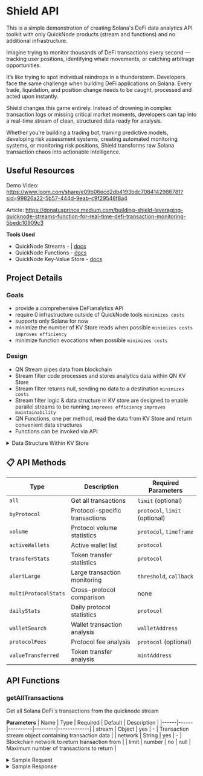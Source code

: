 # Shield API

This is a simple demonstration of creating Solana's DeFi data analytics API toolkit with only QuickNode products (stream and functions) and no additional infrastructure.

Imagine trying to monitor thousands of DeFi transactions every second — tracking user positions, identifying whale movements, or catching arbitrage opportunities.

It’s like trying to spot individual raindrops in a thunderstorm. Developers face the same challenge when building DeFi applications on Solana. Every trade, liquidation, and position change needs to be caught, processed and acted upon instantly.

Shield changes this game entirely. Instead of drowning in complex transaction logs or missing critical market moments, developers can tap into a real-time stream of clean, structured data ready for analysis.

Whether you’re building a trading bot, training predictive models, developing risk assessment systems, creating automated monitoring systems, or monitoring risk positions, Shield transforms raw Solana transaction chaos into actionable intelligence.

## Useful Resources
Demo Video: https://www.loom.com/share/e09b06ecd2db4193bdc7084142986781?sid=99826a22-5b57-444d-9eab-c9f29548f8a4

Article: https://donatusprince.medium.com/building-shield-leveraging-quicknode-streams-function-for-real-time-defi-transaction-monitoring-5bedc10909c3

**Tools Used**

- QuickNode Streams - | [docs](https://www.quicknode.com/docs/streams/getting-started?utm_source=qn-github&utm_campaign=metrics-api)
- QuickNode Functions -  [docs](https://www.quicknode.com/docs/functions/getting-started?utm_source=qn-github&utm_campaign=metrics-api)
- QuickNode Key-Value Store - [docs](https://www.quicknode.com/docs/key-value-store/getting-started?utm_source=qn-github&utm_campaign=metrics-api)

## Project Details

### Goals

- provide a comprehensive DeFianalytics API
- require 0 infrastructure outside of QuickNode tools `minimizes costs`
- supports only Solana for now
- minimize the number of KV Store reads when possible `minimizes costs` `improves efficiency`
- minimize function evocations when possible `minimizes costs`

### Design

- QN Stream pipes data from blockchain
- Stream filter code processes and stores analytics data within QN KV Store
- Stream filter returns null, sending no data to a destination `minimizes costs`
- Stream filter logic & data structure in KV store are designed to enable parallel streams to be running `improves efficiency` `improves maintainability`
- QN Functions, one per method, read the data from KV Store and return convenient data structures
- Functions can be invoked via API

<details>
  <summary>Data Structure Within KV Store</summary>
</details>

## 📋 API Methods

| Type | Description | Required Parameters |
|------|-------------|-------------------|
| `all` | Get all transactions | `limit` (optional) |
| `byProtocol` | Protocol-specific transactions | `protocol`, `limit` (optional) |
| `volume` | Protocol volume statistics | `protocol`, `timeframe` |
| `activeWallets` | Active wallet list | `protocol` |
| `transferStats` | Token transfer statistics | `protocol` |
| `alertLarge` | Large transaction monitoring | `threshold`, `callback` |
| `multiProtocolStats` | Cross-protocol comparison | none |
| `dailyStats` | Daily protocol statistics | `protocol` |
| `walletSearch` | Wallet transaction analysis | `walletAddress` |
| `protocolFees` | Protocol fee analysis | `protocol` (optional) |
| `valueTransferred` | Token transfer analysis | `mintAddress` |

## API Functions

### getAllTransactions

Get all Solana DeFi's transactions from the quicknode stream

**Parameters**
| Name | Type | Required | Default | Description |
|------|------|----------|---------|-------------|
| stream | Object | yes | - | Transaction stream object containing transaction data |
| network | String | yes | - |  Blockchain network to return transaction from |
| limit | number | no | null | Maximum number of transactions to return |

<details>
<summary>Sample Request</summary>

```bash
curl -X POST "https://api.quicknode.com/functions/rest/v1/functions/ea3c5ff3-81b0-4535-9397-b1cafff84751/call" \
  -H "accept: application/json" \
  -H "Content-Type: application/json" \
  -H "x-api-key: YOUR_API_KEY" \
  -d '{
    "network": "solana-mainnet",
    "dataset": "shield-stream",
    "user_data": {
      "limit": 100
    }
  }'
```

</details>

<details>
<summary>Sample Response</summary>

```json
{
    "accountChanges": [
      {
        "address": "TokenkegQfeZyiNwAJbNbGKPFXCWuBvf9Ss623VQ5DA",
        "balanceChange": 0
      },
      {
        "address": "7e4saqFjTrVNFgxh4u6EQJHYQzKeV3Wp9T2JDnXzRNYm",
        "balanceChange": 0
      },
      {
        "address": "5Q544fKrFoe6tsEbD7S8EmxGTJYAKtTVhAW5Q5pge4j1",
        "balanceChange": 0
      },
      {
        "address": "AQjfCJru4sghQBCicErMds15m4dmkg3jVC4tk7c5qxkA",
        "balanceChange": 0
      },
      {
        "address": "6CEKRLzqjJaEHvirtGyfrRDqYHYWeJ933VxwrcVi1pbG",
        "balanceChange": 0
      },
      {
        "address": "7KyxcCFZqDnxcaBCYNVQf7gbkW34Gpb4H9YiPn4iKf4J",
        "balanceChange": -1306928053
      },
      {
        "address": "j4N8pcorhRX8KwP6zyjgnBmzMyUwFjyifrmX3n3Umpg",
        "balanceChange": 0
      },
      {
        "address": "srmqPvymJeFKQ4zGQed1GFppgkRHL9kaELCbyksJtPX",
        "balanceChange": 0
      },
      {
        "address": "Ebc56sgSD7rh27rHYZAMgdGojT2JWtTK3ng2Rt6Qhxdv",
        "balanceChange": 0
      },
      {
        "address": "6JQAZ6ZZpWdLC7pJRAgx2dN26vE4JjryvhwBf34FifsY",
        "balanceChange": 0
      },
      {
        "address": "4GXFb44GLqZx5yntYE19dq4vWsQCssKr8UPwe19WyQsE",
        "balanceChange": 0
      },
      {
        "address": "J16RMUWyeg6xtWuKFb8iEPsxVXHC4f1WiCQLtucpKqse",
        "balanceChange": 0
      },
      {
        "address": "B1h74rQHhFRyanohfgtmADGJ571EApHGh8PjdArHC23C",
        "balanceChange": 0
      },
      {
        "address": "28iTwrXTmLXGGXhFT2S2moA3CBHhG1GiLDEWgYuVDKfb",
        "balanceChange": 0
      },
      {
        "address": "DRpaYeN2U9LF9DeCt4joZfJwKNt7epptwekCC2QLEUCd",
        "balanceChange": 0
      },
      {
        "address": "2u1SZw4sLSSiFQcy4AQH9a1rdJ6HP133ZE96cfQ3FWBE",
        "balanceChange": -2039280
      },
      {
        "address": "BvDsmrzaDdtqJtr2pe4BADU2eViqJYz7G7QPNzitu75d",
        "balanceChange": 0
      },
      {
        "address": "HdJ25fEauUh4GFjoxdVjQwMKdfRRrP9nyb1f6xj3qigD",
        "balanceChange": 1300964073
      }
    ],
    "blockSlot": 308943544,
    "instruction": {
      "data": "6SAF3BYcF4JQmG1GbDbMLt7",
      "index": 4
    },
    "lastUpdated": "2024-12-22T07:00:33.997Z",
    "logs": [
      "Program log: Instruction: InitializeAccount",
      "Program log: Instruction: Transfer",
      "Program log: Instruction: Transfer",
      "Program log: Instruction: CloseAccount",
      "Program log: Instruction: CloseAccount"
    ],
    "processedAt": "2024-12-22T07:00:33.997Z",
    "program": "675kPX9MHTjS2zt1qfr1NYHuzeLXfQM9H24wFSUt1Mp8",
    "protocol": "RAYDIUM",
    "subType": "OPEN_BOOK",
    "success": false,
    "timestamp": 1734810724,
    "tokenTransfers": [
      {
        "amount": 326.122211348,
        "decimals": 9,
        "mint": "So11111111111111111111111111111111111111112",
        "owner": "5Q544fKrFoe6tsEbD7S8EmxGTJYAKtTVhAW5Q5pge4j1",
        "rawAmount": "326122211348"
      },
      {
        "amount": 69596155.55726,
        "decimals": 6,
        "mint": "97chgb7EwbGoMtDT2aWZ9MVsujGvxbgaGKZFMbg6pump",
        "owner": "5Q544fKrFoe6tsEbD7S8EmxGTJYAKtTVhAW5Q5pge4j1",
        "rawAmount": "69596155557260"
      },
      {
        "amount": 0,
        "decimals": 9,
        "mint": "So11111111111111111111111111111111111111112",
        "owner": "DRpaYeN2U9LF9DeCt4joZfJwKNt7epptwekCC2QLEUCd",
        "rawAmount": "0"
      },
      {
        "amount": 0,
        "decimals": 6,
        "mint": "97chgb7EwbGoMtDT2aWZ9MVsujGvxbgaGKZFMbg6pump",
        "owner": "DRpaYeN2U9LF9DeCt4joZfJwKNt7epptwekCC2QLEUCd",
        "rawAmount": "0"
      }
    ],
    "transactionId": "2VoHoxTax2HcTfgWruFkDxGHKV5cGyKoGmHXr3XHP4WaGxLRjMJfiv64e2nakUStDxac6sKmFeEr5nx7ha2KVQwi",
    "type": "InitializeAccount",
    "userBalanceChange": 0,
    "userWallet": "5Q544fKrFoe6tsEbD7S8EmxGTJYAKtTVhAW5Q5pge4j1"
  },
```

</details>

<br>
<br>
